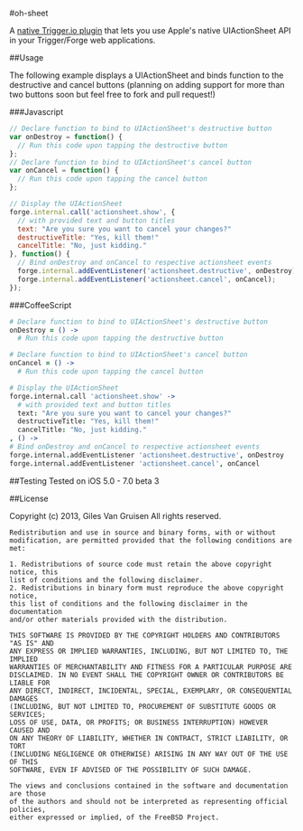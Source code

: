 #oh-sheet

A [native Trigger.io plugin](https://trigger.io/docs/current/api/native_plugins/index.html "native Trigger.io plugins") that lets you use Apple's native UIActionSheet API in your Trigger/Forge web applications.

##Usage

The following example displays a UIActionSheet and binds function to the destructive and cancel buttons (planning on adding support for more than two buttons soon but feel free to fork and pull request!)

###Javascript

```javascript
// Declare function to bind to UIActionSheet's destructive button
var onDestroy = function() {
  // Run this code upon tapping the destructive button
};
// Declare function to bind to UIActionSheet's cancel button
var onCancel = function() {
  // Run this code upon tapping the cancel button
};

// Display the UIActionSheet
forge.internal.call('actionsheet.show', {
  // with provided text and button titles
  text: "Are you sure you want to cancel your changes?"
  destructiveTitle: "Yes, kill them!"
  cancelTitle: "No, just kidding."
}, function() {
  // Bind onDestroy and onCancel to respective actionsheet events
  forge.internal.addEventListener('actionsheet.destructive', onDestroy);
  forge.internal.addEventListener('actionsheet.cancel', onCancel);
});
```

###CoffeeScript

```coffeescript
# Declare function to bind to UIActionSheet's destructive button
onDestroy = () ->
  # Run this code upon tapping the destructive button

# Declare function to bind to UIActionSheet's cancel button
onCancel = () ->
  # Run this code upon tapping the cancel button

# Display the UIActionSheet
forge.internal.call 'actionsheet.show' ->
  # with provided text and button titles
  text: "Are you sure you want to cancel your changes?"
  destructiveTitle: "Yes, kill them!"
  cancelTitle: "No, just kidding."
, () ->
# Bind onDestroy and onCancel to respective actionsheet events
forge.internal.addEventListener 'actionsheet.destructive', onDestroy
forge.internal.addEventListener 'actionsheet.cancel', onCancel
```
##Testing
Tested on iOS 5.0 - 7.0 beta 3

##License
  
  Copyright (c) 2013, Giles Van Gruisen
    All rights reserved.

    Redistribution and use in source and binary forms, with or without
    modification, are permitted provided that the following conditions are met: 

    1. Redistributions of source code must retain the above copyright notice, this
    list of conditions and the following disclaimer. 
    2. Redistributions in binary form must reproduce the above copyright notice,
    this list of conditions and the following disclaimer in the documentation
    and/or other materials provided with the distribution. 

    THIS SOFTWARE IS PROVIDED BY THE COPYRIGHT HOLDERS AND CONTRIBUTORS "AS IS" AND
    ANY EXPRESS OR IMPLIED WARRANTIES, INCLUDING, BUT NOT LIMITED TO, THE IMPLIED
    WARRANTIES OF MERCHANTABILITY AND FITNESS FOR A PARTICULAR PURPOSE ARE
    DISCLAIMED. IN NO EVENT SHALL THE COPYRIGHT OWNER OR CONTRIBUTORS BE LIABLE FOR
    ANY DIRECT, INDIRECT, INCIDENTAL, SPECIAL, EXEMPLARY, OR CONSEQUENTIAL DAMAGES
    (INCLUDING, BUT NOT LIMITED TO, PROCUREMENT OF SUBSTITUTE GOODS OR SERVICES;
    LOSS OF USE, DATA, OR PROFITS; OR BUSINESS INTERRUPTION) HOWEVER CAUSED AND
    ON ANY THEORY OF LIABILITY, WHETHER IN CONTRACT, STRICT LIABILITY, OR TORT
    (INCLUDING NEGLIGENCE OR OTHERWISE) ARISING IN ANY WAY OUT OF THE USE OF THIS
    SOFTWARE, EVEN IF ADVISED OF THE POSSIBILITY OF SUCH DAMAGE.

    The views and conclusions contained in the software and documentation are those
    of the authors and should not be interpreted as representing official policies, 
    either expressed or implied, of the FreeBSD Project.
